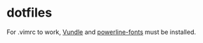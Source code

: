 # dotfiles

For .vimrc to work, [Vundle](https://github.com/VundleVim/Vundle.vim) and [powerline-fonts](https://github.com/powerline/fonts) must be installed.

